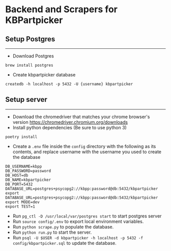 # Backend and Scrapers for KBPartpicker
## Setup Postgres
---
- Download Postgres
```
brew install postgres
```
- Create kbpartpicker database
```
createdb -h localhost -p 5432 -U {username} kbpartpicker
```
## Setup server
---
- Download the chromedriver that matches your chrome browser's version
https://chromedriver.chromium.org/downloads
- Install python dependencies (Be sure to use python 3)
```
poetry install
```
- Create a `.env` file inside the `config` directory with the following as its contents, and replace username with the username you used to create the database
```
DB_USERNAME=kbpp
DB_PASSWORD=password
DB_HOST=db
DB_NAME=kbpartpicker
DB_PORT=5432
DATABASE_URL=postgres+psycopg2://kbpp:password@db:5432/kbpartpicker
export DATABASE_URL=postgres+psycopg2://kbpp:password@db:5432/kbpartpicker
export MODE=dev
export TEST=1
```
- Run `pg_ctl -D /usr/local/var/postgres start` to start postgres server
- Run `source config/.env` to export local environment variables.
- Run `python scrape.py` to populate the database.
- Run `python run.py` to start the server.
- Run `psql -U $USER -d kbpartpicker -h localhost -p 5432 -f config/kbpartpicker.sql` to update the database.
